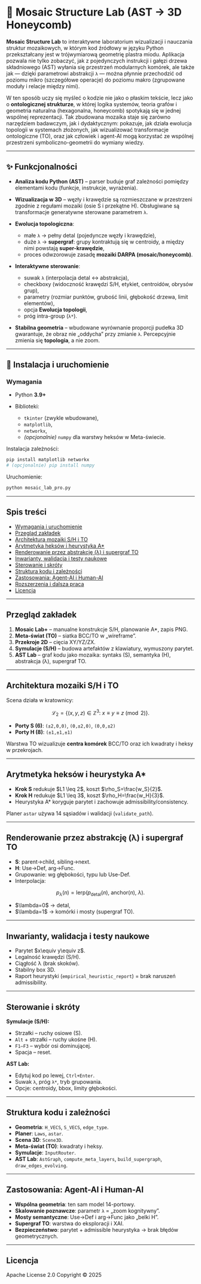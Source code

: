 # 🧩 Mosaic Structure Lab (AST → 3D Honeycomb)

**Mosaic Structure Lab** to interaktywne laboratorium wizualizacji i nauczania struktur mozaikowych, w którym kod źródłowy w języku Python przekształcany jest w trójwymiarową geometrię plastra miodu. Aplikacja pozwala nie tylko zobaczyć, jak z pojedynczych instrukcji i gałęzi drzewa składniowego (AST) wyłania się przestrzeń modularnych komórek, ale także jak — dzięki parametrowi abstrakcji `λ` — można płynnie przechodzić od poziomu mikro (szczegółowe operacje) do poziomu makro (zgrupowane moduły i relacje między nimi).

W ten sposób uczy się myśleć o kodzie nie jako o płaskim tekście, lecz jako o **ontologicznej strukturze**, w której logika systemów, teoria grafów i geometria naturalna (hexagonalna, honeycomb) spotykają się w jednej wspólnej reprezentacji. Tak zbudowana mozaika staje się zarówno narzędziem badawczym, jak i dydaktycznym: pokazuje, jak działa ewolucja topologii w systemach złożonych, jak wizualizować transformacje ontologiczne (TO), oraz jak człowiek i agent-AI mogą korzystać ze wspólnej przestrzeni symboliczno-geometrii do wymiany wiedzy.

---

## ✨ Funkcjonalności

* **Analiza kodu Python (AST)** – parser buduje graf zależności pomiędzy elementami kodu (funkcje, instrukcje, wyrażenia).
* **Wizualizacja w 3D** – węzły i krawędzie są rozmieszczane w przestrzeni zgodnie z regułami mozaiki (osie S i przekątne H). Obsługiwane są transformacje generatywne sterowane parametrem `λ`.
* **Ewolucja topologiczna**:

  * małe `λ` → pełny detal (pojedyncze węzły i krawędzie),
  * duże `λ` → **supergraf**: grupy kontraktują się w centroidy, a między nimi powstają **super-krawędzie**,
  * proces odwzorowuje zasadę **mozaiki DARPA (mosaic/honeycomb)**.
* **Interaktywne sterowanie**:

  * suwak `λ` (interpolacja detal ↔ abstrakcja),
  * checkboxy (widoczność krawędzi S/H, etykiet, centroidów, obrysów grup),
  * parametry (rozmiar punktów, grubość linii, głębokość drzewa, limit elementów),
  * opcja **Ewolucja topologii**,
  * próg intra-group (`λ*`).
* **Stabilna geometria** – wbudowane wyrównanie proporcji pudełka 3D gwarantuje, że obraz nie „oddycha” przy zmianie `λ`. Percepcyjnie zmienia się **topologia**, a nie zoom.

---

## 🚀 Instalacja i uruchomienie

### Wymagania

* Python **3.9+**
* Biblioteki:

  * `tkinter` (zwykle wbudowane),
  * `matplotlib`,
  * `networkx`,
  * *(opcjonalnie)* `numpy` dla warstwy heksów w Meta-świecie.

Instalacja zależności:

```bash
pip install matplotlib networkx
# (opcjonalnie) pip install numpy
```

Uruchomienie:

```bash
python mosaic_lab_pro.py
```

---

## Spis treści

* [Wymagania i uruchomienie](#🚀-instalacja-i-uruchomienie)
* [Przegląd zakładek](#przegląd-zakładek)
* [Architektura mozaiki S/H i TO](#architektura-mozaiki-sh-i-to)
* [Arytmetyka heksów i heurystyka A\*](#arytmetyka-heksów-i-heurystyka-a)
* [Renderowanie przez abstrakcję (λ) i supergraf TO](#renderowanie-przez-abstrakcję-λ-i-supergraf-to)
* [Inwarianty, walidacja i testy naukowe](#inwarianty-walidacja-i-testy-naukowe)
* [Sterowanie i skróty](#sterowanie-i-skróty)
* [Struktura kodu i zależności](#struktura-kodu-i-zależności)
* [Zastosowania: Agent-AI i Human-AI](#zastosowania-agent-ai-i-human-ai)
* [Rozszerzenia i dalsza praca](#rozszerzenia-i-dalsza-praca)
* [Licencja](#licencja)

---

## Przegląd zakładek

1. **Mosaic Lab+** – manualne konstrukcje S/H, planowanie A\*, zapis PNG.
2. **Meta-świat (TO)** – siatka BCC/TO w „wireframe”.
3. **Przekroje 2D** – cięcia XY/YZ/ZX.
4. **Symulacje (S/H)** – budowa artefaktów z klawiatury, wymuszony parytet.
5. **AST Lab** – graf kodu jako mozaika: syntaks (S), semantyka (H), abstrakcja (λ), supergraf TO.

---

## Architektura mozaiki S/H i TO

Scena działa w kratownicy:

$$
\mathcal{L}_2=\{(x,y,z)\in\mathbb{Z}^3:\ x\equiv y\equiv z\pmod 2\}.
$$

* **Porty S (6)**: `(±2,0,0)`, `(0,±2,0)`, `(0,0,±2)`
* **Porty H (8)**: `(±1,±1,±1)`

Warstwa TO wizualizuje **centra komórek** BCC/TO oraz ich kwadraty i heksy w przekrojach.

---

## Arytmetyka heksów i heurystyka A\*

* **Krok S** redukuje \$L1 \leq 2\$, koszt \$\rho\_S=\frac{w\_S}{2}\$.
* **Krok H** redukuje \$L1 \leq 3\$, koszt \$\rho\_H=\frac{w\_H}{3}\$.
* Heurystyka A\* koryguje parytet i zachowuje admissibility/consistency.

Planer `astar` używa 14 sąsiadów i walidacji (`validate_path`).

---

## Renderowanie przez abstrakcję (λ) i supergraf TO

* **S**: parent→child, sibling→next.
* **H**: Use→Def, arg→Func.
* Grupowanie: wg głębokości, typu lub Use-Def.
* Interpolacja:

$$
p_\lambda(n)=\mathrm{lerp}\big(p_{\text{detal}}(n),\ \text{anchor}(n),\ \lambda\big).
$$

* \$\lambda=0\$ → detal,
* \$\lambda=1\$ → komórki i mosty (supergraf TO).

---

## Inwarianty, walidacja i testy naukowe

* Parytet \$x\equiv y\equiv z\$.
* Legalność krawędzi (S/H).
* Ciągłość λ (brak skoków).
* Stabilny box 3D.
* Raport heurystyki (`empirical_heuristic_report`) = brak naruszeń admissibility.

---

## Sterowanie i skróty

**Symulacje (S/H):**

* Strzałki – ruchy osiowe (S).
* `Alt` + strzałki – ruchy ukośne (H).
* `F1–F3` – wybór osi dominującej.
* Spacja – reset.

**AST Lab:**

* Edytuj kod po lewej, `Ctrl+Enter`.
* Suwak `λ`, próg `λ*`, tryb grupowania.
* Opcje: centroidy, bbox, limity głębokości.

---

## Struktura kodu i zależności

* **Geometria**: `H_VECS`, `S_VECS`, `edge_type`.
* **Planer**: `Laws`, `astar`.
* **Scena 3D**: `Scene3D`.
* **Meta-świat (TO)**: kwadraty i heksy.
* **Symulacje**: `InputRouter`.
* **AST Lab**: `AstGraph`, `compute_meta_layers`, `build_supergraph`, `draw_edges_evolving`.

---

## Zastosowania: Agent-AI i Human-AI

* **Wspólna geometria**: ten sam model 14-portowy.
* **Skalowanie poznawcze**: parametr `λ` = „zoom kognitywny”.
* **Mosty semantyczne**: Use→Def i arg→Func jako „belki H”.
* **Supergraf TO**: warstwa do eksploracji i XAI.
* **Bezpieczeństwo**: parytet + admissible heurystyka → brak błędów geometrycznych.

---

## Licencja

Apache License 2.0
Copyright © 2025

